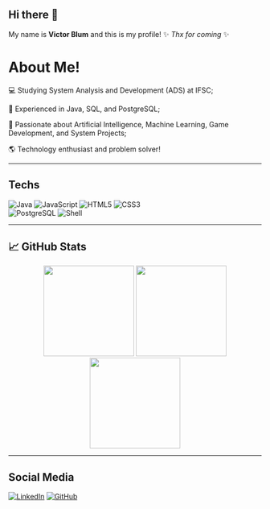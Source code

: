 ## Hi there 👋

My name is **Victor Blum** and this is my profile! ✨ _Thx for coming_ ✨

# About Me! 

💻 Studying System Analysis and Development (ADS) at IFSC;

🚀 Experienced in Java, SQL, and PostgreSQL; 

🤖 Passionate about Artificial Intelligence, Machine Learning, Game Development, and System Projects; 

🌎 Technology enthusiast and problem solver! 

---

## Techs 

![Java](https://img.shields.io/badge/Java-007396?style=for-the-badge&logo=java&logoColor=white) 
![JavaScript](https://img.shields.io/badge/JavaScript-F7DF1E?style=for-the-badge&logo=javascript&logoColor=black) 
![HTML5](https://img.shields.io/badge/HTML5-E34F26?style=for-the-badge&logo=html5&logoColor=white) 
![CSS3](https://img.shields.io/badge/CSS3-1572B6?style=for-the-badge&logo=css3&logoColor=white)  
![PostgreSQL](https://img.shields.io/badge/PostgreSQL-336791?style=for-the-badge&logo=postgresql&logoColor=white)  ![Shell](https://img.shields.io/badge/Shell_Scripting-4EAA25?style=for-the-badge&logo=gnu-bash&logoColor=white)  

---

## 📈 GitHub Stats

<div align="center">
  <img height="180em" src="https://github-readme-streak-stats.herokuapp.com/?user=Victor3294&theme=highcontrast&hide_border=false" />
  <img height="180em" src="https://github-readme-stats.vercel.app/api?username=Victor3294&show_icons=true&theme=highcontrast&count_private=true" />
  <img height="180em" src="https://github-readme-stats.vercel.app/api/top-langs/?username=Victor3294&layout=compact&theme=highcontrast" />
</div>

---

## Social Media  
[![LinkedIn](https://img.shields.io/badge/LinkedIn-0A66C2?style=for-the-badge&logo=linkedin&logoColor=white)](https://br.linkedin.com/in/victor-blum-52a219298?trk=people-guest_people_search-card)
[![GitHub](https://img.shields.io/badge/GitHub-171515?style=for-the-badge&logo=github&logoColor=white)](https://github.com/Victor3294)  
<!--
**Victor3294/Victor3294** is a ✨ _special_ ✨ repository because its `README.md` (this file) appears on your GitHub profile.

Here are some ideas to get you started:

- 🔭 I’m currently working on ...
- 🌱 I’m currently learning ...
- 👯 I’m looking to collaborate on ...
- 🤔 I’m looking for help with ...
- 💬 Ask me about ...
- 📫 How to reach me: ...
- 😄 Pronouns: ...
- ⚡ Fun fact: ...
-->
